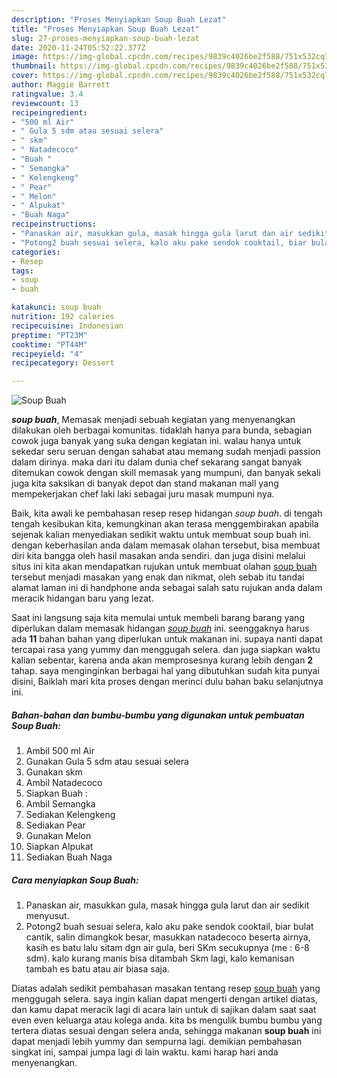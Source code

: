 ```yaml
---
description: "Proses Menyiapkan Soup Buah Lezat"
title: "Proses Menyiapkan Soup Buah Lezat"
slug: 27-proses-menyiapkan-soup-buah-lezat
date: 2020-11-24T05:52:22.377Z
image: https://img-global.cpcdn.com/recipes/9839c4026be2f588/751x532cq70/soup-buah-foto-resep-utama.jpg
thumbnail: https://img-global.cpcdn.com/recipes/9839c4026be2f588/751x532cq70/soup-buah-foto-resep-utama.jpg
cover: https://img-global.cpcdn.com/recipes/9839c4026be2f588/751x532cq70/soup-buah-foto-resep-utama.jpg
author: Maggie Barrett
ratingvalue: 3.4
reviewcount: 13
recipeingredient:
- "500 ml Air"
- " Gula 5 sdm atau sesuai selera"
- " skm"
- " Natadecoco"
- "Buah "
- " Semangka"
- " Kelengkeng"
- " Pear"
- " Melon"
- " Alpukat"
- "Buah Naga"
recipeinstructions:
- "Panaskan air, masukkan gula, masak hingga gula larut dan air sedikit menyusut."
- "Potong2 buah sesuai selera, kalo aku pake sendok cooktail, biar bulat cantik, salin dimangkok besar, masukkan natadecoco beserta airnya, kasih es batu lalu sitam dgn air gula, beri SKm secukupnya (me : 6-8 sdm). kalo kurang manis bisa ditambah Skm lagi, kalo kemanisan tambah es batu atau air biasa saja."
categories:
- Resep
tags:
- soup
- buah

katakunci: soup buah 
nutrition: 192 calories
recipecuisine: Indonesian
preptime: "PT23M"
cooktime: "PT44M"
recipeyield: "4"
recipecategory: Dessert

---
```



![Soup Buah](https://img-global.cpcdn.com/recipes/9839c4026be2f588/751x532cq70/soup-buah-foto-resep-utama.jpg)

<b><i>soup buah</i></b>, Memasak menjadi sebuah kegiatan yang menyenangkan dilakukan oleh berbagai komunitas. tidaklah hanya para bunda, sebagian cowok juga banyak yang suka dengan kegiatan ini. walau hanya untuk sekedar seru seruan dengan sahabat atau memang sudah menjadi passion dalam dirinya. maka dari itu dalam dunia chef sekarang sangat banyak ditemukan cowok dengan skill memasak yang mumpuni, dan banyak sekali juga kita saksikan di banyak depot dan stand makanan mall yang mempekerjakan chef laki laki sebagai juru masak mumpuni nya.



Baik, kita awali ke pembahasan resep resep hidangan <i>soup buah</i>. di tengah tengah kesibukan kita, kemungkinan akan terasa menggembirakan apabila sejenak kalian menyediakan sedikit waktu untuk membuat soup buah ini. dengan keberhasilan anda dalam memasak olahan tersebut, bisa membuat diri kita bangga oleh hasil masakan anda sendiri. dan juga disini melalui situs ini kita akan mendapatkan rujukan untuk membuat olahan <u>soup buah</u> tersebut menjadi masakan yang enak dan nikmat, oleh sebab itu tandai alamat laman ini di handphone anda sebagai salah satu rujukan anda dalam meracik hidangan baru yang lezat.


Saat ini langsung saja kita memulai untuk membeli barang barang yang diperlukan dalam memasak hidangan <u><i>soup buah</i></u> ini. seenggaknya harus ada <b>11</b> bahan bahan yang diperlukan untuk makanan ini. supaya nanti dapat tercapai rasa yang yummy dan menggugah selera. dan juga siapkan waktu kalian sebentar, karena anda akan memprosesnya kurang lebih dengan <b>2</b> tahap. saya menginginkan berbagai hal yang dibutuhkan sudah kita punyai disini, Baiklah mari kita proses dengan merinci dulu bahan baku selanjutnya ini.

<!--inarticleads1-->

##### Bahan-bahan dan bumbu-bumbu yang digunakan untuk pembuatan Soup Buah:

1. Ambil 500 ml Air
1. Gunakan  Gula 5 sdm atau sesuai selera
1. Gunakan  skm
1. Ambil  Natadecoco
1. Siapkan Buah :
1. Ambil  Semangka
1. Sediakan  Kelengkeng
1. Sediakan  Pear
1. Gunakan  Melon
1. Siapkan  Alpukat
1. Sediakan Buah Naga




<!--inarticleads2-->

##### Cara menyiapkan Soup Buah:

1. Panaskan air, masukkan gula, masak hingga gula larut dan air sedikit menyusut.
1. Potong2 buah sesuai selera, kalo aku pake sendok cooktail, biar bulat cantik, salin dimangkok besar, masukkan natadecoco beserta airnya, kasih es batu lalu sitam dgn air gula, beri SKm secukupnya (me : 6-8 sdm). kalo kurang manis bisa ditambah Skm lagi, kalo kemanisan tambah es batu atau air biasa saja.




Diatas adalah sedikit pembahasan masakan tentang resep <u>soup buah</u> yang menggugah selera. saya ingin kalian dapat mengerti dengan artikel diatas, dan kamu dapat meracik lagi di acara lain untuk di sajikan dalam saat saat even even keluarga atau kolega anda. kita bs mengulik bumbu bumbu yang tertera diatas sesuai dengan selera anda, sehingga makanan <b>soup buah</b> ini dapat menjadi lebih yummy dan sempurna lagi. demikian pembahasan singkat ini, sampai jumpa lagi di lain waktu. kami harap hari anda menyenangkan.

